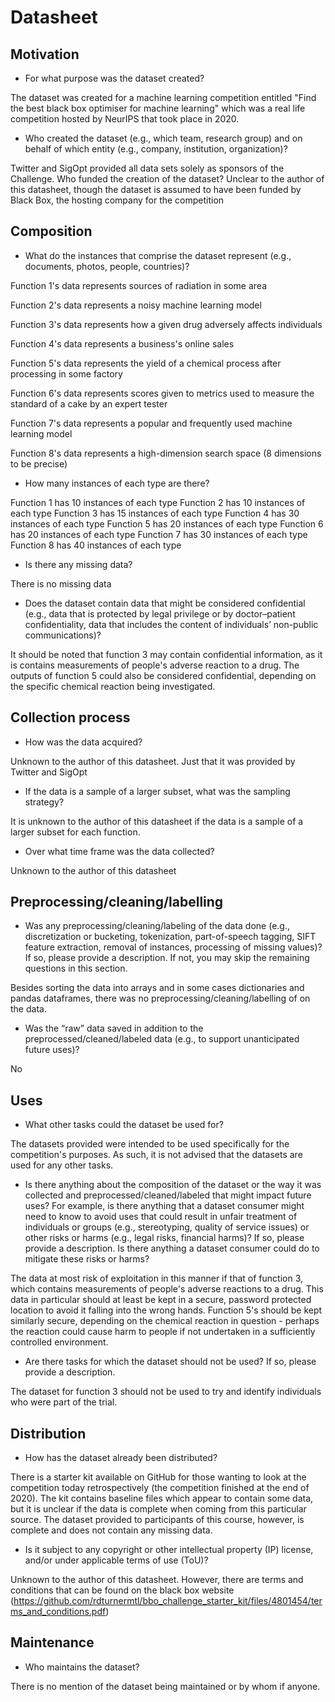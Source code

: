 # Datasheet

## Motivation

- For what purpose was the dataset created?

The dataset was created for a machine learning competition entitled "Find the best black box optimiser for machine learning" which was a real life competition hosted by NeurIPS that took place in 2020.
- Who created the dataset (e.g., which team, research group) and on behalf of which entity (e.g., company, institution, organization)?

Twitter and SigOpt provided all data sets solely as sponsors of the Challenge.
Who funded the creation of the dataset?
Unclear to the author of this datasheet, though the dataset is assumed to have been funded by Black Box, the hosting company for the competition 

## Composition

- What do the instances that comprise the dataset represent (e.g., documents, photos, people, countries)?

Function 1's data represents sources of radiation in some area

Function 2's data represents a noisy machine learning model

Function 3's data represents how a given drug adversely affects individuals

Function 4's data represents a business's online sales

Function 5's data represents the yield of a chemical process after processing in some factory

Function 6's data represents scores given to metrics used to measure the standard of a cake by an expert tester

Function 7's data represents a popular and frequently used machine learning model

Function 8's data represents a high-dimension search space (8 dimensions to be precise)

- How many instances of each type are there?

Function 1 has 10 instances of each type
Function 2 has 10 instances of each type
Function 3 has 15 instances of each type
Function 4 has 30 instances of each type
Function 5 has 20 instances of each type
Function 6 has 20 instances of each type
Function 7 has 30 instances of each type
Function 8 has 40 instances of each type

- Is there any missing data?

There is no missing data

- Does the dataset contain data that might be considered confidential (e.g., data that is protected by legal privilege or by    doctor–patient confidentiality, data that includes the content of individuals’ non-public communications)?

It should be noted that function 3 may contain confidential information, as it is contains measurements of people's adverse reaction to a drug. The outputs of function 5 could also be considered confidential, depending on the specific chemical reaction being investigated.

## Collection process

- How was the data acquired?

Unknown to the author of this datasheet. Just that it was provided by Twitter and SigOpt  

- If the data is a sample of a larger subset, what was the sampling strategy?

It is unknown to the author of this datasheet if the data is a sample of a larger subset for each function.

- Over what time frame was the data collected?

Unknown to the author of this datasheet

## Preprocessing/cleaning/labelling

- Was any preprocessing/cleaning/labeling of the data done (e.g., discretization or bucketing, tokenization, part-of-speech tagging, SIFT feature extraction, removal of instances, processing of missing values)? If so, please provide a description. If not, you may skip the remaining questions in this section. 

Besides sorting the data into arrays and in some cases dictionaries and pandas dataframes, there was no preprocessing/cleaning/labelling of on the data.

- Was the “raw” data saved in addition to the preprocessed/cleaned/labeled data (e.g., to support unanticipated future uses)? 

No

## Uses

- What other tasks could the dataset be used for?

The datasets provided were intended to be used specifically for the competition's purposes. As such, it is not advised that the datasets are used for any other tasks.

- Is there anything about the composition of the dataset or the way it was collected and preprocessed/cleaned/labeled that might impact future uses? For example, is there anything that a dataset consumer might need to know to avoid uses that could result in unfair treatment of individuals or groups (e.g., stereotyping, quality of service issues) or other risks or harms (e.g., legal risks, financial harms)? If so, please provide a description. Is there anything a dataset consumer could do to mitigate these risks or harms?

The data at most risk of exploitation in this manner if that of function 3, which contains measurements of people's adverse reactions to a drug. This data in particular should at least be kept in a secure, password protected location to avoid it falling into the wrong hands. Function 5's should be kept similarly secure, depending on the chemical reaction in question - perhaps the reaction could cause harm to people if not undertaken in a sufficiently controlled environment.

- Are there tasks for which the dataset should not be used? If so, please provide a description.

The dataset for function 3 should not be used to try and identify individuals who were part of the trial.

## Distribution

- How has the dataset already been distributed?

There is a starter kit available on GitHub for those wanting to look at the competition today retrospectively (the competition finished at the end of 2020). The kit contains baseline files which appear to contain some data, but it is unclear if the data is complete when coming from this particular source. The dataset provided to participants of this course, however, is complete and does not contain any missing data.

- Is it subject to any copyright or other intellectual property (IP) license, and/or under applicable terms of use (ToU)?

Unknown to the author of this datasheet. However, there are terms and conditions that can be found on the black box website (https://github.com/rdturnermtl/bbo_challenge_starter_kit/files/4801454/terms_and_conditions.pdf)

## Maintenance

- Who maintains the dataset?

There is no mention of the dataset being maintained or by whom if anyone.
